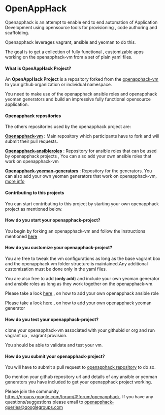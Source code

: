 # OpenAppHack

Openapphack is an attempt to enable end to end automation of Application Development using opensource tools for provisioning , code authoring and scaffolding.

Openapphack leverages vagrant, ansible and yeoman to do this. 

The goal is to get a collection of fully functional , customizable apps working on the openapphack-vm from a set of plain yaml files. 


#### What is OpenAppHack Project?

An **OpenAppHack Project** is a repository forked from the [openapphack-vm](https://github.com/WiproOpenSourcePractice/openapphack-vm) to your github organization or individual namespace.

You need to make use of the openapphack ansible roles and openapphack yeoman generators and build an impressive fully functional opensource application. 

#### Openapphack repositories 

The others repositories used by the openapphack project are:

[**Openapphack-vm**](https://github.com/WiproOpenSourcePractice/openapphack-vm) : Main repository which participants have to fork and will submit their pull requests.

[**Openapphack-ansibleroles**](https://github.com/WiproOpenSourcePractice/openapphack-ansible-roles) : Repository for ansible roles that can be used by openapphack projects , You can also add your own ansible roles that work on openapphack-vm

[**Openapphack-yoeman-generators**](https://github.com/WiproOpenSourcePractice/openapphack-yoeman-generators) : Repository for the generators. You can also add your own yeoman generators that work on openapphack-vm, [more info](https://github.com/WiproOpenSourcePractice/openapphack-yoeman-generators/wiki/Openapphack-Yoeman-Generators) 


#### Contributing to this projects

You can start contributing to this project by starting your own openapphack project as mentioned below.

#### How do you start your openapphack-project?

You begin by forking an openapphack-vm and follow the instructions mentioned [here](https://github.com/WiproOpenSourcePractice/openapphack-vm/blob/master/README.md)


#### How do you customize your openapphack-project?

You are free to tweak the vm configurations as long as the base vagrant box and the openapphack vm folder structure is maintained.Any additional customization must be done only in the yaml files.

You are also free to add (**only add**) and include your own yeoman generator and ansbile roles as long as they work together on the openapphack-vm.

Please take a look [here](https://github.com/WiproOpenSourcePractice/openapphack-ansible-roles/wiki/Openapphack-Ansible-Roles) , on how to add your own openapphack ansible role

Please take a look [here](https://github.com/WiproOpenSourcePractice/openapphack-yoeman-generators/wiki/Openapphack-Yoeman-Generators) , on how to add your own openapphack yeoman generator


#### How do you test your openapphack-project?

clone your openapphack-vm associated with your githubid or org and run vagrant up , vagrant provision.

You should be able to validate and test your vm.

#### How do you submit your openapphack-project? ###

You will have to submit a pull request to [openapphack repository](https://github.com/WiproOpenSourcePractice/openapphack) to do so.

Do mention your github repository url and details of  any ansible or yeoman generators you have included to get your openapphack project working.


Please join the community https://groups.google.com/forum/#!forum/openapphack. If you have any questions/suggestions please email to openapphack-queries@googlegroups.com 

